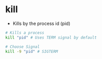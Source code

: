 # kill

- Kills by the process id (pid)

```bash
# Kills a process
kill "pid" # Uses TERM signal by default

# Choose Signal
kill -9 "pid" # SIGTERM
```
